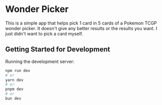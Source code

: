 
# Wonder Picker

This is a simple app that helps pick 1 card in 5 cards of a Pokemon TCGP wonder picker. It doesn't give any better results or the results you want. I just didn't want to pick a card myself.

<!-- TODO: Add an example of using the application. GIF of a card being picked -->

<!-- TODO: Add instructions to self-host the application -->

<!-- TODO: Add contributing instructions -->

## Getting Started for Development

Running the development server:

```bash
npm run dev
# or
yarn dev
# or
pnpm dev
# or
bun dev
```
